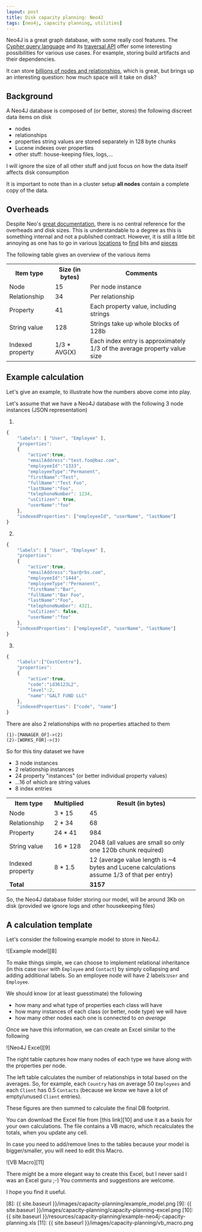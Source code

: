 ```yaml
---
layout: post
title: Disk capacity planning: Neo4J 
tags: [neo4j, capacity planning, utilities]
---
```


Neo4J is a great graph database, with some really cool features. 
The [Cypher query language][1] and its [traversal API][2] offer some interesting possibilities for various use cases.
For example, storing build artifacts and their dependencies. 

It can store [billions of nodes and relationships][3], which is great, but brings up an interesting question: how much space will it take on disk?

## Background

A Neo4J database is composed of (or better, stores) the following discreet data items on disk

* nodes
* relationships
* properties string values are stored separately in 128 byte chunks
* Lucene indexes over properties
* other stuff: house-keeping files, logs,...

I will ignore the size of all other stuff and just focus on how the data itself affects disk consumption  

It is important to note than in a cluster setup **all nodes** contain a complete copy of the data.

## Overheads

Despite Neo's [great documentation][7], there is no central reference for the overheads and disk sizes.
This is understandable to a degree as this is something internal and not a published contract.
However, it is still a little bit annoying as one has to go in various [locations][4] to [find][5] bits and [pieces][6] 

The following table gives an overview of the various items

<table>
    <tr>
        <th>Item type</th><th>Size (in bytes)</th><th>Comments</th>    
    </tr>
    <tr>
        <td>Node</td><td>15</td><td>Per node instance</td>
    </tr>
    <tr>
        <td>Relationship</td><td>34</td><td>Per relationship</td>
    </tr>
    <tr>
        <td>Property</td><td>41</td><td>Each property value, including strings </td>
    </tr>
    <tr>
        <td>String value</td><td>128</td><td>Strings take up whole blocks of 128b</td>
    </tr>
    <tr>
        <td>Indexed property</td><td>1/3 * AVG(X)</td><td>Each index entry is approximately 1/3 of the average property value size</td>
    </tr>
</table>


## Example calculation

Let's give an example, to illustrate how the numbers above come into play. 

Let's assume that we have a Neo4J database with the following 3 node instances (JSON representation)

1)

```javascript
{
	"labels": [ "User", "Employee" ],
    "properties":
    {
        "active":true,
        "emailAddress":"test.foo@baz.com",
        "employeeId":"1333",
        "employeeType":"Permanent",
        "firstName":"Test",
        "fullName":"Test Foo",
        "lastName":"Foo",
        "telephoneNumber": 1234,
        "usCitizen": true,
        "userName":"foo"
    },
	"indexedProperties": ["employeeId", "userName", "lastName"] 
}
```

2)

```javascript
{
	"labels": [ "User", "Employee" ],
    "properties":
    {
        "active":true,
        "emailAddress":"bar@rbs.com",
        "employeeId":"1444",
        "employeeType":"Permanent",
        "firstName":"Bar",
        "fullName":"Bar Foo",
        "lastName":"Foo",
        "telephoneNumber": 4321,
        "usCitizen": false,
        "userName":"foo"
    },
	"indexedProperties": ["employeeId", "userName", "lastName"] 
} 
```

3)

```javascript
{
	"labels":["CostCentre"],
    "properties":
    {
        "active":true,
        "code":"id36123L2",
        "level":2,
        "name":"GALT FUND LLC"
    },
    "indexedProperties": ["code", "name"] 
}
```

There are also 2 relationships with no properties attached to them

```
(1)-[MANAGER_OF]->(2)
(2)-[WORKS_FOR]->(3)
```

So for this tiny dataset we have 

* 3 node instances
* 2 relationship instances
* 24 property "instances" (or better individual property values)
* ...16 of which are string values
* 8 index entries

<table>
    <tr>
        <th>Item type</th><th>Multiplied</th><th>Result (in bytes) </th>
    </tr>
    <tr>
        <td>Node</td><td>3 * 15</td><td>45</td>
    </tr>
    <tr>
        <td>Relationship</td><td>2 * 34</td><td>68</td>
    </tr>
    <tr>
        <td>Property</td><td>24 * 41</td><td>984</td>
    </tr>
    <tr>
        <td>String value</td><td>16 * 128</td><td>2048 (all values are small so only one 120b chunk required)</td>
    </tr>
    <tr>
        <td>Indexed property</td><td>8 * 1.5</td><td>12 (average value length is ~4 bytes and Lucene calculations assume 1/3 of that per entry)</td>
    </tr>
    <tr>
        <td><b>Total</b></td><td></td><td><b>3157</b></td>
    </tr>
</table>

So, the Neo4J database folder storing our model, will be around 3Kb on disk (provided we ignore logs and other housekeeping files) 

## A calculation template
 
Let's consider the following example model to store in Neo4J. 

![Example model][8]

To make things simple, we can choose to implement relational inheritance (in this case `User` with `Employee` and `Contact`) by simply collapsing and adding additional labels.
So an employee node will have 2 labels:`User` and `Employee`.
 
We should know (or at least guesstimate) the following 

* how many and what type of properties each class will have
* how many instances of each class (or better, node type) we will have
* how many other nodes each one is connected to *on average*

Once we have this information, we can create an Excel similar to the following

![Neo4J Excel][9]

The right table captures how many nodes of each type we have along with the properties per node.

The left table calculates the number of relationships in total based on the averages.
So, for example, each `Country` has on average 50 `Employees` and each `Client` has 0.5 `Contacts` (because we know we have a lot of empty/unused `Client` entries).

These figures are then summed to calculate the final DB footprint.

You can download the Excel file from [this link][10] and use it as a basis for your own calculations.
The file contains a VB macro, which recalculates the totals, when you update any cell.

In case you need to add/remove lines to the tables because your model is bigger/smaller, you will need to edit this Macro. 

![VB Macro][11]

There might be a more elegant way to create this Excel, but I never said I was an Excel guru ;-)
You comments and suggestions are welcome.

I hope you find it useful.


   [1]: http://neo4j.com/developer/cypher-query-language/
   [2]: http://neo4j.com/docs/stable/tutorial-traversal-java-api.html
   [3]: http://neo4j.com/docs/stable/capabilities-capacity.html
   [4]: http://neo4j.com/docs/stable/configuration-io-examples.html
   [5]: http://neo4j.com/docs/stable/configuration-caches.html
   [6]: https://lucidworks.com/blog/estimating-memory-and-storage-for-lucenesolr/
   [7]: http://neo4j.com/docs/stable/
   [8]: {{ site.baseurl }}/images/capacity-planning/example_model.png
   [9]: {{ site.baseurl }}/images/capacity-planning/capacity-planning-excel.png
   [10]: {{ site.baseurl }}/resources/capacity-planning/example-neo4j-capacity-planning.xls
   [11]: {{ site.baseurl }}/images/capacity-planning/vb_macro.png